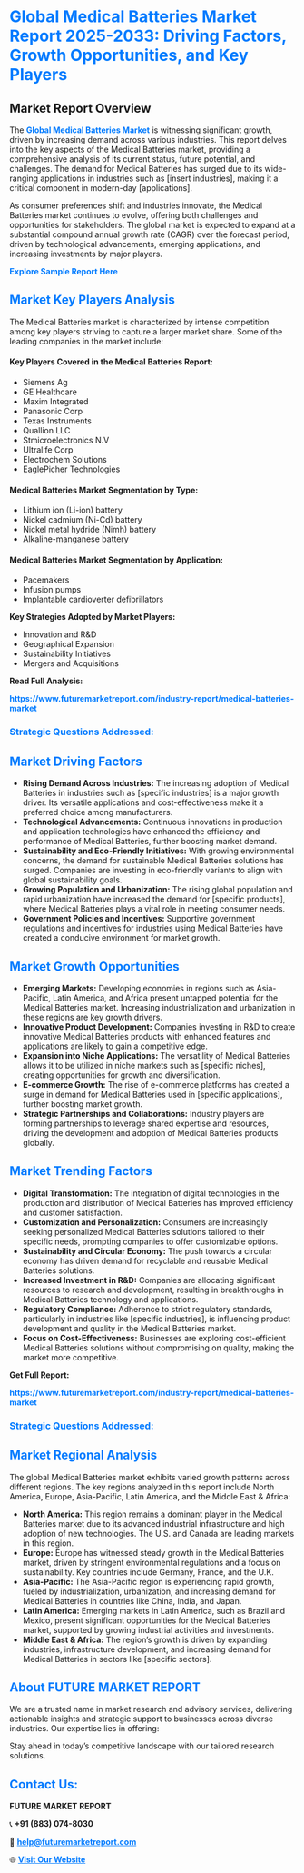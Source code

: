 <h1 style="color: #007BFF;">Global Medical Batteries Market Report 2025-2033: Driving Factors, Growth Opportunities, and Key Players</h1>

<section id="overview">
<h2>Market Report Overview</h2>
<p>The <a href="https://www.futuremarketreport.com/industry-report/medical-batteries-market" style="color: #007BFF; text-decoration: none;"><strong>Global Medical Batteries Market</strong></a> is witnessing significant growth, driven by increasing demand across various industries. This report delves into the key aspects of the Medical Batteries market, providing a comprehensive analysis of its current status, future potential, and challenges. The demand for Medical Batteries has surged due to its wide-ranging applications in industries such as [insert industries], making it a critical component in modern-day [applications].</p>
<p>As consumer preferences shift and industries innovate, the Medical Batteries market continues to evolve, offering both challenges and opportunities for stakeholders. The global market is expected to expand at a substantial compound annual growth rate (CAGR) over the forecast period, driven by technological advancements, emerging applications, and increasing investments by major players.</p>
</section>

<section id="overview">
<p><a href="https://www.futuremarketreport.com/request-sample/reportId=84643" style="color: #007BFF; text-decoration: none;"><strong>Explore Sample Report Here</strong></a></p>
</section>

<section id="key-players">
<h2 style="color: #007BFF;">Market Key Players Analysis</h2>
<p>The Medical Batteries market is characterized by intense competition among key players striving to capture a larger market share. Some of the leading companies in the market include:</p>
<h4>Key Players Covered in the Medical Batteries Report:</h4>
<ul><li>Siemens Ag</li><li>GE Healthcare</li><li>Maxim Integrated</li><li>Panasonic Corp</li><li>Texas Instruments</li><li>Quallion LLC</li><li>Stmicroelectronics N.V</li><li>Ultralife Corp</li><li>Electrochem Solutions</li><li>EaglePicher Technologies</li></ul>
<h4>Medical Batteries Market Segmentation by Type:</h4>
<ul><li>Lithium ion (Li-ion) battery</li><li>Nickel cadmium (Ni-Cd) battery</li><li>Nickel metal hydride (Nimh) battery</li><li>Alkaline-manganese battery</li></ul>

<h4>Medical Batteries Market Segmentation by Application:</h4>
<ul><li>Pacemakers</li><li>Infusion pumps</li><li>Implantable cardioverter defibrillators</li></ul>
<p><strong>Key Strategies Adopted by Market Players:</strong></p>
<ul>
<li>Innovation and R&D</li>
<li>Geographical Expansion</li>
<li>Sustainability Initiatives</li>
<li>Mergers and Acquisitions</li>
</ul>
</section>

<section>
<p><strong>Read Full Analysis: </strong></p><a href="https://www.futuremarketreport.com/industry-report/medical-batteries-market" style="color: #007BFF; text-decoration: none;"><strong>https://www.futuremarketreport.com/industry-report/medical-batteries-market</strong></a>
<h3 style="color: #007BFF;">Strategic Questions Addressed:</h3>
</section>

<section id="driving-factors">
<h2 style="color: #007BFF;">Market Driving Factors</h2>
<ul>
<li><strong>Rising Demand Across Industries:</strong> The increasing adoption of Medical Batteries in industries such as [specific industries] is a major growth driver. Its versatile applications and cost-effectiveness make it a preferred choice among manufacturers.</li>
<li><strong>Technological Advancements:</strong> Continuous innovations in production and application technologies have enhanced the efficiency and performance of Medical Batteries, further boosting market demand.</li>
<li><strong>Sustainability and Eco-Friendly Initiatives:</strong> With growing environmental concerns, the demand for sustainable Medical Batteries solutions has surged. Companies are investing in eco-friendly variants to align with global sustainability goals.</li>
<li><strong>Growing Population and Urbanization:</strong> The rising global population and rapid urbanization have increased the demand for [specific products], where Medical Batteries plays a vital role in meeting consumer needs.</li>
<li><strong>Government Policies and Incentives:</strong> Supportive government regulations and incentives for industries using Medical Batteries have created a conducive environment for market growth.</li>
</ul>
</section>

<section id="growth-opportunities">
<h2 style="color: #007BFF;">Market Growth Opportunities</h2>
<ul>
<li><strong>Emerging Markets:</strong> Developing economies in regions such as Asia-Pacific, Latin America, and Africa present untapped potential for the Medical Batteries market. Increasing industrialization and urbanization in these regions are key growth drivers.</li>
<li><strong>Innovative Product Development:</strong> Companies investing in R&D to create innovative Medical Batteries products with enhanced features and applications are likely to gain a competitive edge.</li>
<li><strong>Expansion into Niche Applications:</strong> The versatility of Medical Batteries allows it to be utilized in niche markets such as [specific niches], creating opportunities for growth and diversification.</li>
<li><strong>E-commerce Growth:</strong> The rise of e-commerce platforms has created a surge in demand for Medical Batteries used in [specific applications], further boosting market growth.</li>
<li><strong>Strategic Partnerships and Collaborations:</strong> Industry players are forming partnerships to leverage shared expertise and resources, driving the development and adoption of Medical Batteries products globally.</li>
</ul>
</section>

<section id="trending-factors">
<h2 style="color: #007BFF;">Market Trending Factors</h2>
<ul>
<li><strong>Digital Transformation:</strong> The integration of digital technologies in the production and distribution of Medical Batteries has improved efficiency and customer satisfaction.</li>
<li><strong>Customization and Personalization:</strong> Consumers are increasingly seeking personalized Medical Batteries solutions tailored to their specific needs, prompting companies to offer customizable options.</li>
<li><strong>Sustainability and Circular Economy:</strong> The push towards a circular economy has driven demand for recyclable and reusable Medical Batteries solutions.</li>
<li><strong>Increased Investment in R&D:</strong> Companies are allocating significant resources to research and development, resulting in breakthroughs in Medical Batteries technology and applications.</li>
<li><strong>Regulatory Compliance:</strong> Adherence to strict regulatory standards, particularly in industries like [specific industries], is influencing product development and quality in the Medical Batteries market.</li>
<li><strong>Focus on Cost-Effectiveness:</strong> Businesses are exploring cost-efficient Medical Batteries solutions without compromising on quality, making the market more competitive.</li>
</ul>
</section>

<section>
<p><strong>Get Full Report: </strong></p><a href="https://www.futuremarketreport.com/industry-report/medical-batteries-market" style="color: #007BFF; text-decoration: none;"><strong>https://www.futuremarketreport.com/industry-report/medical-batteries-market</strong></a>
<h3 style="color: #007BFF;">Strategic Questions Addressed:</h3>
</section>


<section id="regional-analysis">
<h2 style="color: #007BFF;">Market Regional Analysis</h2>
<p>The global Medical Batteries market exhibits varied growth patterns across different regions. The key regions analyzed in this report include North America, Europe, Asia-Pacific, Latin America, and the Middle East & Africa:</p>
<ul>
<li><strong>North America:</strong> This region remains a dominant player in the Medical Batteries market due to its advanced industrial infrastructure and high adoption of new technologies. The U.S. and Canada are leading markets in this region.</li>
<li><strong>Europe:</strong> Europe has witnessed steady growth in the Medical Batteries market, driven by stringent environmental regulations and a focus on sustainability. Key countries include Germany, France, and the U.K.</li>
<li><strong>Asia-Pacific:</strong> The Asia-Pacific region is experiencing rapid growth, fueled by industrialization, urbanization, and increasing demand for Medical Batteries in countries like China, India, and Japan.</li>
<li><strong>Latin America:</strong> Emerging markets in Latin America, such as Brazil and Mexico, present significant opportunities for the Medical Batteries market, supported by growing industrial activities and investments.</li>
<li><strong>Middle East & Africa:</strong> The region’s growth is driven by expanding industries, infrastructure development, and increasing demand for Medical Batteries in sectors like [specific sectors].</li>
</ul>
</section>

<footer>
<h2 style="color: #007BFF;">About FUTURE MARKET REPORT</h2>
<p>We are a trusted name in market research and advisory services, delivering actionable insights and strategic support to businesses across diverse industries. Our expertise lies in offering:</p>

<p>Stay ahead in today’s competitive landscape with our tailored research solutions.</p>

<h2 style="color: #007BFF;">Contact Us:</h2>
<p><strong>FUTURE MARKET REPORT</strong></p>
<p>📞 <strong>+91 (883) 074-8030</strong></p>
<p>📧 <strong><a href="mailto:help@futuremarketreport.com" style="color: #007BFF;">help@futuremarketreport.com</a></strong></p>
<p>🌐 <strong><a href="https://www.futuremarketreport.com/" style="color: #007BFF;">Visit Our Website</a></strong></p>
</footer>